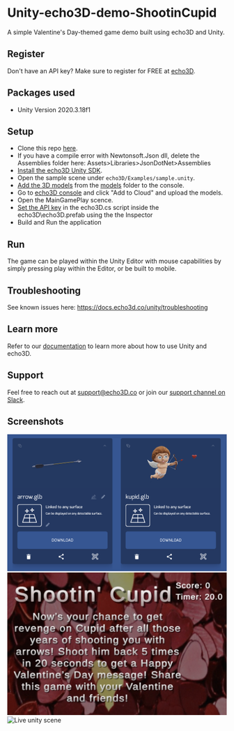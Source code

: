 # Unity-echo3D-demo-ShootinCupid
A simple Valentine's Day-themed game demo built using echo3D and Unity.

## Register
Don't have an API key? Make sure to register for FREE at [echo3D](https://console.echo3D.co/#/auth/register).

## Packages used
* Unity Version 2020.3.18f1

## Setup
* Clone this repo [here](https://github.com/yuval-krn/Unity-echo3D-demo-ShootinCupid/).
* If you have a compile error with Newtonsoft.Json dll, delete the Assemblies folder here: Assets>Libraries>JsonDotNet>Assemblies
* [Install the echo3D Unity SDK](https://docs.echo3D.co/unity/installation).
* Open the sample scene under `echo3D/Examples/sample.unity`.
* [Add the 3D models](https://docs.echo3D.co/quickstart/add-a-3d-model) from the [models](./Models) folder to the console.
* Go to [echo3D console](https://console.echo3d.co/#/pages/contentmanager) and click "Add to Cloud" and upload the models.
* Open the MainGamePlay scence.
* [Set the API key](https://docs.echo3d.co/unity/using-the-sdk) in the echo3D.cs script inside the echo3D\echo3D.prefab using the the Inspector
* Build and Run the application

## Run
The game can be played within the Unity Editor with mouse capabilities by simply pressing play within the Editor, or be built to mobile.

## Troubleshooting
See known issues here: https://docs.echo3d.co/unity/troubleshooting

## Learn more
Refer to our [documentation](https://docs.echo3D.co/unity/) to learn more about how to use Unity and echo3D.

## Support
Feel free to reach out at [support@echo3D.co](mailto:support@echo3D.co) or join our [support channel on Slack](https://go.echo3D.co/join). 

## Screenshots
![echo3D console screenshot](/Screenshots/echo3DConsole.png)
![Start screen](/Screenshots/startScreen.png)
![Live unity scene](/Screenshots/gameplayGIF.gif)

